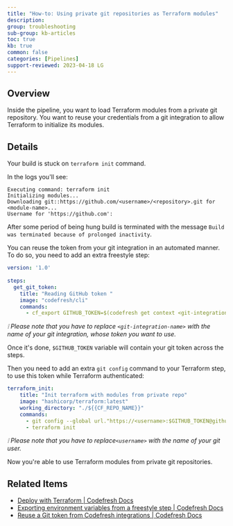 ```yaml
---
title: "How-to: Using private git repositories as Terraform modules"
description: 
group: troubleshooting
sub-group: kb-articles
toc: true
kb: true
common: false
categories: [Pipelines]
support-reviewed: 2023-04-18 LG
---
```


## Overview

Inside the pipeline, you want to load Terraform modules from a private git repository. You want to reuse your credentials from a git integration to allow Terraform to initialize its modules.

## Details

Your build is stuck on `terraform init` command.

In the logs you'll see:

```shell
Executing command: terraform init   
Initializing modules...   
Downloading git::https://github.com/<username>/<repository>.git for <module-name>...   
Username for 'https://github.com':
```

After some period of being hung build is terminated with the message `Build was terminated because of prolonged inactivity`.

You can reuse the token from your git integration in an automated manner. To do so, you need to add an extra freestyle step:

```yaml
version: '1.0'   
  
steps:   
  get_git_token:   
    title: "Reading GitHub token "  
    image: "codefresh/cli"  
    commands:   
      - cf_export GITHUB_TOKEN=$(codefresh get context <git-integration-name> --decrypt -o yaml | yq -r .spec.data.auth.password)
```

_❕ Please note that you have to replace `<git-integration-name>` with the name of your git integration, whose token you want to use._

Once it's done, `$GITHUB_TOKEN` variable will contain your git token across the steps.

Then you need to add an extra `git config` command to your Terraform step, to use this token while Terraform authenticated:

```yaml
terraform_init:  
    title: "Init terraform with modules from private repo"  
    image: "hashicorp/terraform:latest"  
    working_directory: "./${{CF_REPO_NAME}}"  
    commands:  
      - git config --global url."https://<username>:$GITHUB_TOKEN@github.com".insteadOf https://github.com  
      - terraform init
```

_❕ Please note that you have to replace`<username>` with the name of your git user._

Now you're able to use Terraform modules from private git repositories.

## Related Items

* [Deploy with Terraform | Codefresh Docs]({{site.baseurl}}/docs/example-catalog/cd-examples/terraform)
* [Exporting environment variables from a freestyle step | Codefresh Docs]({{site.baseurl}}/docs/pipelines/variables/#exporting-environment-variables-from-a-freestyle-step)
* [Reuse a Git token from Codefresh integrations | Codefresh Docs]({{site.baseurl}}/docs/pipelines/steps/git-clone/#reuse-a-git-token-from-codefresh-integrations)
